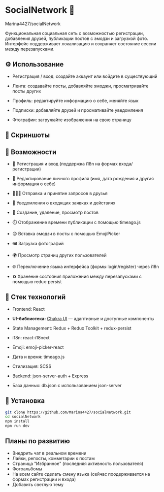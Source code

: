 # SocialNetwork 📱
Marina4427/socialNetwork

Функциональная социальная сеть с возможностью регистрации, добавления друзей, публикации постов с эмодзи и загрузкой фото. Интерфейс поддерживает локализацию и сохраняет состояние сессии между перезапусками.

## ⚙️ Использование
- Регистрация / вход: создайте аккаунт или войдите в существующий

- Лента: создавайте посты, добавляйте эмоджи, просматривайте посты других

- Профиль: редактируйте информацию о себе, меняйте язык

- Подписки: добавляйте друзей и просмативайте уведомления

- Фтографии: загружайте изображения на свою страницу

## 📌 Скриншоты

## 🚀 Возможности

- 🔐 Регистрация и вход (поддержка i18n на формах входа/регистрации)
  
- 👤 Редактирование личного профиля (имя, дата рождения и другая информация о себе)

- 🧑‍🤝‍🧑 Отправка и принятие запросов в друзья

- 🔔 Уведомления о входящих заявках и действиях

- 📃 Создание, удаление, просмотр постов
  
- ⏱️ Отображение времени публикации с помощью timeago.js

- 😊 Вставка эмодзи в посты с помощью EmojiPicker

- 🖼️ Загрузка фотографий

- 🌍 Просмотр страниц других пользователей

- 🌐 Переключение языка интерфейса (формы login/register) через i18n

- ♻️ Хранение состояния приложения между перезапусками с помощью redux-persist

 

## 🧩 Стек технологий

-  Frontend: React

- **UI-библиотека:** [Chakra UI](https://chakra-ui.com/) — адаптивные и доступные компоненты

-  State Management: Redux + Redux Toolkit + redux-persist

-  i18n: react-i18next

-  Emoji: emoji-picker-react

-  Дата и время: timeago.js

-  Стилизация: SCSS

-  Backend: json-server-auth + Express

-  База данных: db.json с использованием json-server

## 🔧 Установка
```bash
git clone https://github.com/Marina4427/socialNetwork.git
cd socialNetwork
npm install
npm run dev
```

## Планы по развитию

- Внедрить чат в реальном времени
- Лайки, репосты, комметарии к постам
- Страница "Избранное" (последняя активность пользователя)
- Фотоальбомы
- На всем сайте сделать смену языка (сейчас поодерживается на формах регистрации и входа)
- Добавить светлую тему



